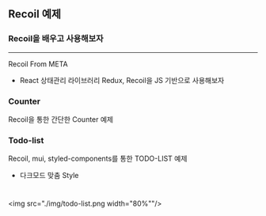 ## Recoil 예제

### Recoil을 배우고 사용해보자

<hr />

Recoil From META
- React 상태관리 라이브러리 Redux, Recoil을 JS 기반으로 사용해보자

### Counter
Recoil을 통한 간단한 Counter 예제

### Todo-list
Recoil, mui, styled-components를 통한 TODO-LIST 예제
- 다크모드 맞춤 Style 

#

<img src="./img/todo-list.png width="80%""/>
